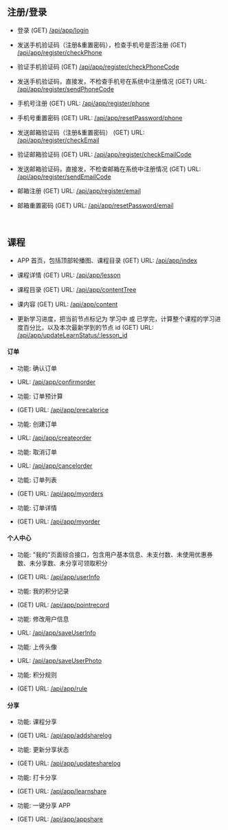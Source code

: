 ## 注册/登录

*  登录 
  (GET) [/api/app/login](./login.md)


* 发送手机验证码（注册&重置密码），检查手机号是否注册
(GET)  [/api/app/register/checkPhone](./register_check_phone.md)  
 

*  验证手机验证码
 (GET)   [/api/app/register/checkPhoneCode](./register_check_phone_code.md)


* 发送手机验证码，直接发，不检查手机号在系统中注册情况
 (GET) URL: [/api/app/register/sendPhoneCode](./register_send_phone_code.md)


* 手机号注册
 (GET) URL: [/api/app/register/phone](./register_phone.md)


* 手机号重置密码
 (GET) URL: [/api/app/resetPassword/phone](./reset_password_phone.md)


* 发送邮箱验证码（注册&重置密码）
 (GET) URL: [/api/app/register/checkEmail](./register_check_email.md)


*  验证邮箱验证码
 (GET) URL: [/api/app/register/checkEmailCode](./register_check_email_code.md)


* 发送邮箱验证码，直接发，不检查邮箱在系统中注册情况
(GET) URL: [/api/app/register/sendEmailCode](./register_send_email_code.md)


*  邮箱注册
 (GET) URL: [/api/app/register/email](./register_email.md)


*  邮箱重置密码
 (GET) URL: [/api/app/resetPassword/email](./reset_password_email.md)

<br>

## 课程 

*  APP 首页，包括顶部轮播图、课程目录
 (GET) URL: [/api/app/index](./index.md)


* 课程详情
 (GET) URL: [/api/app/lesson](./lesson.md)


* 课程目录
 (GET) URL: [/api/app/contentTree](./content_tree.md)


*  课内容
 (GET) URL: [/api/app/content](./content.md)


* 更新学习进度，把当前节点标记为 学习中 或 已学完，计算整个课程的学习进度百分比，以及本次最新学到的节点 id
 (GET) URL: [/api/app/updateLearnStatus/:lesson_id](./update_learn_status.md)



#### 订单


* 功能: 确认订单
* URL: [/api/app/confirmorder](./confirm_order.md)


* 功能: 订单预计算
* (GET) URL: [/api/app/precalprice](./precal_price.md)


* 功能: 创建订单
* URL: [/api/app/createorder](./create_order.md)


* 功能: 取消订单
* URL: [/api/app/cancelorder](./cancel_order.md)


* 功能: 订单列表
* (GET) URL: [/api/app/myorders](./my_orders.md)


* 功能: 订单详情
* (GET) URL: [/api/app/myorder](./my_order.md)



#### 个人中心


* 功能: "我的"页面综合接口，包含用户基本信息、未支付数、未使用优惠券数、未分享数、未分享可领取积分
* (GET) URL: [/api/app/userInfo](./user_info.md)


* 功能: 我的积分记录
* (GET) URL: [/api/app/pointrecord](./point_record.md)


* 功能: 修改用户信息
* URL: [/api/app/saveUserInfo](./save_user_info.md)


* 功能: 上传头像
* URL: [/api/app/saveUserPhoto](./save_user_photo.md)


* 功能: 积分规则
* (GET) URL: [/api/app/rule](./rule.md)


#### 分享


* 功能: 课程分享
* (GET) URL: [/api/app/addsharelog](./add_share_log.md)


* 功能: 更新分享状态
* (GET) URL: [/api/app/updatesharelog](./update_share_log.md)


* 功能: 打卡分享
* (GET) URL: [/api/app/learnshare](./learn_share.md)


* 功能: 一键分享 APP
* (GET) URL: [/api/app/appshare](./app_share.md)



